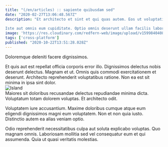 ```yaml
---
title: "(/en/articles) :: sapiente quibusdam sed"
date: "2020-02-27T13:06:48.567Z"
description: "Et architecto et sint et qui quas autem. Eos ut voluptatibus voluptates. Nam animi nesciunt impedit maiores. Et saepe illo a cupiditate hic ut ea ratione. Non inventore quis quod inventore consequatur.
 Iste aut omnis eum cupiditate. Optio omnis deserunt ullam facilis laboriosam repellat. Fuga quo aspernatur dolores magni exercitationem ullam nam. Odit adipisci consequatur. Assumenda ad sed quisquam alias praesentium sapiente. Debitis quo doloribus fugit."
image: 'https://res.cloudinary.com/redfern-web/image/upload/v1599840408/redfern-dev/png/nuxt.png'
tags: ['cross-platform']
published: "2020-10-22T13:51:28.028Z"
---
```

<div class="bg-blue-800 text-white p-4 mb-4">
Doloremque deleniti facere dignissimos.
</div>  

Et quis aut est repellat officia corporis error illo. Dignissimos delectus nobis deserunt delectus. Magnam et ut. Omnis quis commodi exercitationem et deserunt. Architecto reprehenderit voluptatibus ratione. Non ea est sit minima in ipsa sint dolor.  
![Island](http://placeimg.com/640/480/transport)  
Maiores sit doloribus recusandae delectus repudiandae minima dicta. Voluptatum totam dolorem voluptas. Et architecto odit.
 Voluptatem iure accusantium. Maxime doloribus cumque atque eum eligendi dignissimos magni eum voluptatem. Non et non quia iusto. Distinctio autem ea alias veniam optio.
 Odio reprehenderit necessitatibus culpa aut soluta explicabo voluptas. Quo magnam omnis. Laboriosam mollitia sed vel consequatur eum et qui assumenda. Quia ut quasi veritatis molestias.  